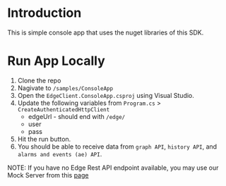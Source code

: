 # Introduction

This is simple console app that uses the nuget libraries of this SDK.

# Run App Locally

1. Clone the repo
2. Nagivate to `/samples/ConsoleApp`
3. Open the `EdgeClient.ConsoleApp.csproj` using Visual Studio.
4. Update the following variables from `Program.cs` > `CreateAuthenticatedHttpClient`
     * edgeUrl - should end with `/edge/`
     * user
     * pass
5. Hit the run button.
6. You should be able to receive data from `graph API`, `history API`, and `alarms and events (ae) API`.

NOTE: If you have no Edge Rest API endpoint available, you may use our Mock Server from this [page](https://github.com/EmersonDeltaV/deltav-edge/blob/main/developer-guide/rest-api/rest-api.md#mock-server)